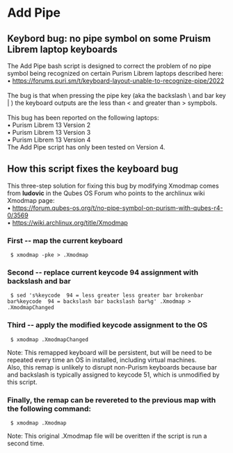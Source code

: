 # Add Pipe
## Keybord bug: no pipe symbol on some Pruism Librem laptop keyboards
The Add Pipe bash script is designed to correct the problem of no pipe symbol being recognized on certain Purism Librem laptops described here:<br>
&#8226; https://forums.puri.sm/t/keyboard-layout-unable-to-recognize-pipe/2022<br>
<br>
The bug is that when pressing the pipe key (aka the backslash \ and bar key | ) the keyboard outputs are the less than < and greater than > sympbols.<br>
<br>This bug has been reported on the following laptops:<br>
&#8226; Purism Librem 13 Version 2 <br>
&#8226; Purism Librem 13 Version 3 <br>
&#8226; Purism Librem 13 Version 4 <br>
The Add Pipe script has only been tested on Version 4.
## How this script fixes the keyboard bug
This three-step solution for fixing this bug by modifying Xmodmap comes from <b>ludovic</b> in the Qubes OS Forum who points to the archlinux wiki Xmodmap page: <br>
&#8226; https://forum.qubes-os.org/t/no-pipe-symbol-on-purism-with-qubes-r4-0/3569<br>
&#8226; https://wiki.archlinux.org/title/Xmodmap <br>
### First -- map the current keyboard
     $ xmodmap -pke > .Xmodmap


 ### Second -- replace current keycode 94 assignment with backslash and bar
     $ sed 's%keycode  94 = less greater less greater bar brokenbar bar%keycode  94 = backslash bar backslash bar%g' .Xmodmap > .XmodmapChanged

 ### Third -- apply the modified keycode assignment to the OS
     $ xmodmap .XmodmapChanged
Note: This remapped keyboard will be persistent, but will be need to be repeated every time an OS in installed, including virtual machines.<br>
Also, this remap is unlikely to disrupt non-Purism keyboards because bar and backslash is typically assigned to keycode 51, which is unmodified by this script.<br>
 ### Finally, the remap can be revereted to the previous map with the following command:
     $ xmodmap .Xmodmap
Note: This original .Xmodmap file will be overitten if the script is run a second time.
